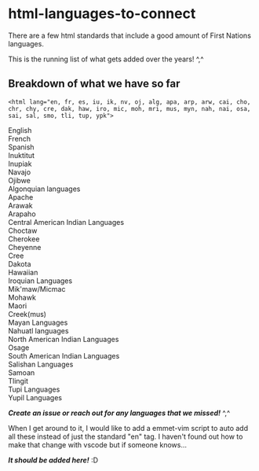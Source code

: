 # html-languages-to-connect
There are a few html standards that include a good amount of First Nations languages.  
  
This is the running list of what gets added over the years! ^,^  
  
## Breakdown of what we have so far
`<html lang="en, fr, es, iu, ik, nv, oj, alg, apa, arp, arw, cai, cho, chr, chy, cre, dak, haw, iro, mic, moh, mri, mus, myn, nah, nai, osa, sai, sal, smo, tli, tup, ypk">`  
  
English  
French  
Spanish  
Inuktitut  
Inupiak  
Navajo  
Ojibwe  
Algonquian languages  
Apache  
Arawak  
Arapaho  
Central American Indian Languages  
Choctaw  
Cherokee  
Cheyenne  
Cree  
Dakota  
Hawaiian  
Iroquian Languages  
Mik'maw/Micmac  
Mohawk  
Maori  
Creek(mus)  
Mayan Languages  
Nahuatl languages  
North American Indian Languages  
Osage  
South American Indian Languages  
Salishan Languages  
Samoan  
Tlingit  
Tupi Languages  
Yupil Languages  
  
***Create an issue or reach out for any languages that we missed!*** ^,^  
  
When I get around to it, I would like to add a emmet-vim script to auto add all these instead of just the standard "en" tag. I haven't found out how to make that change with vscode but if someone knows...  
  
***It should be added here!*** :D
